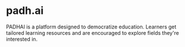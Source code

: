 # padh.ai
PADHAI is a platform designed to democratize education. Learners get tailored learning resources and are encouraged to explore fields they're interested in.
